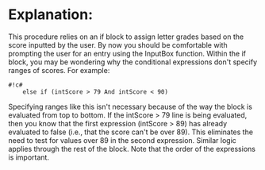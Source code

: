 # Explanation: #

This procedure relies on an if block to assign letter grades based on the score inputted by the user. By now you should be comfortable with prompting the user for an entry using the InputBox function. Within the if block, you may be wondering why the conditional expressions don't specify ranges of scores. For example:

```
#!c#
	else if (intScore > 79 And intScore < 90) 
``` 

Specifying ranges like this isn't necessary because of the way the block is evaluated from top to bottom. If the intScore > 79 line is being evaluated, then you know that the first expression (intScore > 89) has already evaluated to false (i.e., that the score can't be over 89). This eliminates the need to test for values over 89 in the second expression. Similar logic applies through the rest of the block. Note that the order of the expressions is important.